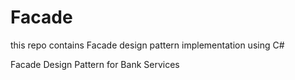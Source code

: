 # Facade
this repo contains Facade design pattern implementation using C#

Facade Design Pattern for Bank Services
